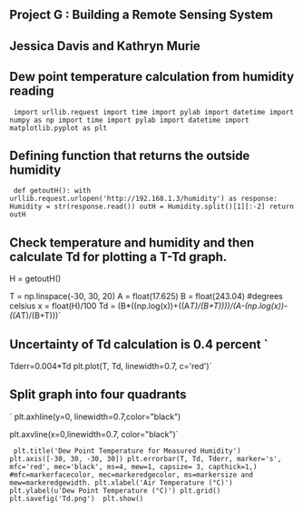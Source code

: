 ## Project G : Building a Remote Sensing System
## Jessica Davis and Kathryn Murie 
## Dew point temperature calculation from humidity reading
`
import urllib.request
import time
import pylab
import datetime
import numpy as np
import time
import pylab
import datetime
import matplotlib.pyplot as plt`


## Defining function that returns the outside humidity
`
def getoutH():
	with urllib.request.urlopen('http://192.168.1.3/humidity') as response:
		Humidity = str(response.read())
		outH = Humidity.split()[1][:-2]
	return outH`
## Check temperature and humidity and then calculate Td for plotting a T-Td graph.

H = getoutH()

T = np.linspace(-30, 30, 20)
A = float(17.625)
B = float(243.04) #degrees celsius
x = float(H)/100
Td = (B*((np.log(x))+((A*T)/(B+T))))/(A-(np.log(x))-((A*T)/(B+T)))`
## Uncertainty of Td calculation is 0.4 percent `
Tderr=0.004*Td
plt.plot(T, Td, linewidth=0.7, c='red')`

## Split graph into four quadrants
`
plt.axhline(y=0, linewidth=0.7,color="black")

plt.axvline(x=0,linewidth=0.7, color="black")`

`
plt.title('Dew Point Temperature for Measured Humidity')
plt.axis([-30, 30, -30, 30])
plt.errorbar(T, Td, Tderr, marker='s', mfc='red', mec='black', ms=4, mew=1, capsize= 3, capthick=1,)
#mfc=markerfacecolor, mec=markeredgecolor, ms=markersize and mew=markeredgewidth.
plt.xlabel('Air Temperature (°C)')
plt.ylabel(u'Dew Point Temperature (°C)')
plt.grid()
plt.savefig('Td.png') 
plt.show()`
